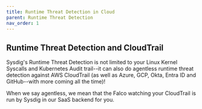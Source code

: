 ```yaml
---
title: Runtime Threat Detection in Cloud
parent: Runtime Threat Detection
nav_order: 1
---
```


## Runtime Threat Detection and CloudTrail

Sysdig's Runtime Threat Detection is not limited to your Linux Kernel Syscalls and Kubernetes Audit trail--it can also do agentless runtime threat detection against AWS CloudTrail (as well as Azure, GCP, Okta, Entra ID and GitHub--with more coming all the time)! 

When we say agentless, we mean that the Falco watching your CloudTrail is run by Sysdig in our SaaS backend for you.